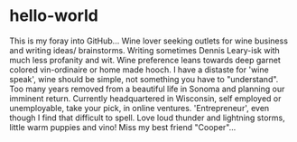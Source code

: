 # hello-world
This is my foray into GitHub...
Wine lover seeking outlets for wine business and writing ideas/ brainstorms. Writing sometimes Dennis Leary-isk with much less profanity and wit. Wine preference leans towards deep garnet colored vin-ordinaire or home made hooch. I have a distaste for 'wine speak', wine should be simple, not something you have to "understand". Too many years removed from a beautiful life in Sonoma and planning our imminent return. Currently headquartered in Wisconsin, self employed or unemployable, take your pick, in online ventures. 'Entrepreneur', even though I find that difficult to spell. Love loud thunder and lightning storms, little warm puppies and vino! Miss my best friend "Cooper"...
